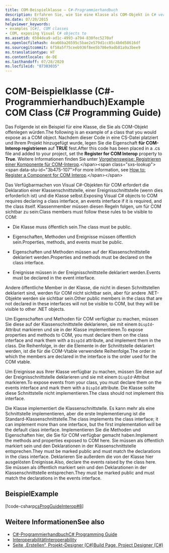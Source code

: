 ```yaml
---
title: COM-Beispielklasse – C#-Programmierhandbuch
description: Erfahren Sie, wie Sie eine Klasse als COM-Objekt in C# verfügbar machen. Dieses Beispiel fügt Code in einer CS-Datei zu einem Projekt hinzu und legt die Registrierung für die COM-Interop-Eigenschaft fest.
ms.date: 07/20/2015
helpviewer_keywords:
- examples [C#], COM classes
- COM, exposing Visual C# objects to
ms.assetid: 6504dea9-ad1c-4993-a794-830fec5270af
ms.openlocfilehash: 4ea66ba26595c5bae2e579d1cc85c4b0d58616df
ms.sourcegitcommit: 6f58a5f75ceeb936f8ee5b786e9adb81a9a3bee9
ms.translationtype: HT
ms.contentlocale: de-DE
ms.lasthandoff: 07/28/2020
ms.locfileid: "87303035"
---
```

# <a name="example-com-class-c-programming-guide"></a><span data-ttu-id="3b475-104">COM-Beispielklasse (C#-Programmierhandbuch)</span><span class="sxs-lookup"><span data-stu-id="3b475-104">Example COM Class (C# Programming Guide)</span></span>
<span data-ttu-id="3b475-105">Das Folgende ist ein Beispiel für eine Klasse, die Sie als COM-Objekt offenlegen würden.</span><span class="sxs-lookup"><span data-stu-id="3b475-105">The following is an example of a class that you would expose as a COM object.</span></span> <span data-ttu-id="3b475-106">Nachdem dieser Code in eine CS-Datei platziert und Ihrem Projekt hinzugefügt wurde, legen Sie die Eigenschaft **für COM-Interop registrieren** auf **TRUE** fest.</span><span class="sxs-lookup"><span data-stu-id="3b475-106">After this code has been placed in a .cs file and added to your project, set the **Register for COM Interop** property to **True**.</span></span> <span data-ttu-id="3b475-107">Weitere Informationen finden Sie unter [Vorgehensweise: Registrieren einer Komponente für COM-Interop](https://docs.microsoft.com/previous-versions/visualstudio/visual-studio-2010/w29wacsy(v=vs.100)).</span><span class="sxs-lookup"><span data-stu-id="3b475-107">For more information, see [How to: Register a Component for COM Interop](https://docs.microsoft.com/previous-versions/visualstudio/visual-studio-2010/w29wacsy(v=vs.100)).</span></span>
  
 <span data-ttu-id="3b475-108">Das Verfügbarmachen von Visual C#-Objekten für COM erfordert die Deklaration einer Klassenschnittstelle, einer Ereignisschnittstelle (wenn dies erforderlich ist) und die Klasse selbst.</span><span class="sxs-lookup"><span data-stu-id="3b475-108">Exposing Visual C# objects to COM requires declaring a class interface, an events interface if it is required, and the class itself.</span></span> <span data-ttu-id="3b475-109">Klassenmember müssen diesen Regeln folgen, um für COM sichtbar zu sein:</span><span class="sxs-lookup"><span data-stu-id="3b475-109">Class members must follow these rules to be visible to COM:</span></span>  
  
- <span data-ttu-id="3b475-110">Die Klasse muss öffentlich sein.</span><span class="sxs-lookup"><span data-stu-id="3b475-110">The class must be public.</span></span>  
  
- <span data-ttu-id="3b475-111">Eigenschaften, Methoden und Ereignisse müssen öffentlich sein.</span><span class="sxs-lookup"><span data-stu-id="3b475-111">Properties, methods, and events must be public.</span></span>  
  
- <span data-ttu-id="3b475-112">Eigenschaften und Methoden müssen auf der Klassenschnittstelle deklariert werden.</span><span class="sxs-lookup"><span data-stu-id="3b475-112">Properties and methods must be declared on the class interface.</span></span>  
  
- <span data-ttu-id="3b475-113">Ereignisse müssen in der Ereignisschnittstelle deklariert werden.</span><span class="sxs-lookup"><span data-stu-id="3b475-113">Events must be declared in the event interface.</span></span>  
  
 <span data-ttu-id="3b475-114">Andere öffentliche Member in der Klasse, die nicht in diesen Schnittstellen deklariert sind, werden für COM nicht sichtbar sein, aber für andere .NET-Objekte werden sie sichtbar sein.</span><span class="sxs-lookup"><span data-stu-id="3b475-114">Other public members in the class that are not declared in these interfaces will not be visible to COM, but they will be visible to other .NET objects.</span></span>  
  
 <span data-ttu-id="3b475-115">Um Eigenschaften und Methoden für COM verfügbar zu machen, müssen Sie diese auf der Klassenschnittstelle deklarieren, sie mit einem `DispId`-Attribut markieren und sie in der Klasse implementieren.</span><span class="sxs-lookup"><span data-stu-id="3b475-115">To expose properties and methods to COM, you must declare them on the class interface and mark them with a `DispId` attribute, and implement them in the class.</span></span> <span data-ttu-id="3b475-116">Die Reihenfolge, in der die Elemente in der Schnittstelle deklariert werden, ist die für die COM-Vtable verwendete Reihenfolge.</span><span class="sxs-lookup"><span data-stu-id="3b475-116">The order in which the members are declared in the interface is the order used for the COM vtable.</span></span>  
  
 <span data-ttu-id="3b475-117">Um Ereignisse aus Ihrer Klasse verfügbar zu machen, müssen Sie diese auf der Ereignisschnittstelle deklarieren und sie mit einem `DispId`-Attribut markieren.</span><span class="sxs-lookup"><span data-stu-id="3b475-117">To expose events from your class, you must declare them on the events interface and mark them with a `DispId` attribute.</span></span> <span data-ttu-id="3b475-118">Die Klasse sollte diese Schnittstelle nicht implementieren.</span><span class="sxs-lookup"><span data-stu-id="3b475-118">The class should not implement this interface.</span></span>  
  
 <span data-ttu-id="3b475-119">Die Klasse implementiert die Klassenschnittstelle. Es kann mehr als eine Schnittstelle implementieren, aber die erste Implementierung ist die Standard-Klassenschnittstelle.</span><span class="sxs-lookup"><span data-stu-id="3b475-119">The class implements the class interface; it can implement more than one interface, but the first implementation will be the default class interface.</span></span> <span data-ttu-id="3b475-120">Implementieren Sie die Methoden und Eigenschaften hier, die Sie für COM verfügbar gemacht haben.</span><span class="sxs-lookup"><span data-stu-id="3b475-120">Implement the methods and properties exposed to COM here.</span></span> <span data-ttu-id="3b475-121">Sie müssen als öffentlich markiert sein und den Deklarationen in der Klassenschnittstelle entsprechen.</span><span class="sxs-lookup"><span data-stu-id="3b475-121">They must be marked public and must match the declarations in the class interface.</span></span> <span data-ttu-id="3b475-122">Deklarieren Sie außerdem die von der Klasse hier ausgelösten Ereignisse.</span><span class="sxs-lookup"><span data-stu-id="3b475-122">Also, declare the events raised by the class here.</span></span> <span data-ttu-id="3b475-123">Sie müssen als öffentlich markiert sein und den Deklarationen in der Klassenschnittstelle entsprechen.</span><span class="sxs-lookup"><span data-stu-id="3b475-123">They must be marked public and must match the declarations in the events interface.</span></span>  
  
## <a name="example"></a><span data-ttu-id="3b475-124">Beispiel</span><span class="sxs-lookup"><span data-stu-id="3b475-124">Example</span></span>  
 [!code-csharp[csProgGuideInterop#8](~/samples/snippets/csharp/VS_Snippets_VBCSharp/csProgGuideInterop/CS/ExampleCOM.cs#8)]  
  
## <a name="see-also"></a><span data-ttu-id="3b475-125">Weitere Informationen</span><span class="sxs-lookup"><span data-stu-id="3b475-125">See also</span></span>

- [<span data-ttu-id="3b475-126">C#-Programmierhandbuch</span><span class="sxs-lookup"><span data-stu-id="3b475-126">C# Programming Guide</span></span>](../index.md)
- [<span data-ttu-id="3b475-127">Interoperabilität</span><span class="sxs-lookup"><span data-stu-id="3b475-127">Interoperability</span></span>](./index.md)
- [<span data-ttu-id="3b475-128">Seite „Erstellen“, Projekt-Designer (C#)</span><span class="sxs-lookup"><span data-stu-id="3b475-128">Build Page, Project Designer (C#)</span></span>](/visualstudio/ide/reference/build-page-project-designer-csharp)
